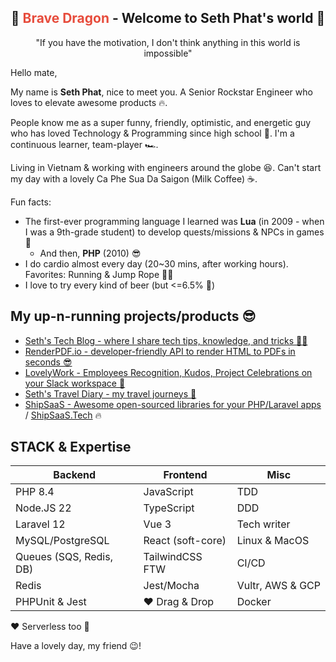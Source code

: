 <h2 align="center">
  🐉 <span style="color:#e74c3c;">Brave Dragon</span> - Welcome to Seth Phat's world 👋
</h1>

<p align="center">"If you have the motivation, I don't think anything in this world is impossible"</p>

Hello mate,

My name is **Seth Phat**, nice to meet you. A Senior Rockstar Engineer who loves to elevate awesome products 🔥.

People know me as a super funny, friendly, optimistic, and energetic guy who has loved Technology & Programming since high school 🥰. I'm a continuous learner, team-player 🏎️.

Living in Vietnam & working with engineers around the globe 😆. Can't start my day with a lovely Ca Phe Sua Da Saigon (Milk Coffee) ☕️.

Fun facts: 
 - The first-ever programming language I learned was **Lua** (in 2009 - when I was a 9th-grade student) to develop quests/missions & NPCs in games 👀
   - And then, **PHP** (2010) 😎 
 - I do cardio almost every day (20~30 mins, after working hours). Favorites: Running & Jump Rope 🏃‍♂️
 - I love to try every kind of beer (but <=6.5% 🥹)

## My up-n-running projects/products 😎

- [Seth's Tech Blog - where I share tech tips, knowledge, and tricks 🧑‍💻](https://sethphat.dev)
- [RenderPDF.io - developer-friendly API to render HTML to PDFs in seconds 😎](https://renderpdf.io)
- [LovelyWork - Employees Recognition, Kudos, Project Celebrations on your Slack workspace 💌](https://lovely.work)
- [Seth's Travel Diary - my travel journeys 🌴](https://travelled.sethphat.dev)
- [ShipSaaS - Awesome open-sourced libraries for your PHP/Laravel apps](https://github.com/shipsaas) / [ShipSaaS.Tech](https://shipsaas.tech) 🔥

## STACK & Expertise

| Backend                 	| Frontend        	| Misc          	|
|-------------------------	|-----------------	|---------------	|
| PHP 8.4                 	| JavaScript      	| TDD           	|
| Node.JS 22              	| TypeScript      	| DDD           	|
| Laravel 12              	| Vue 3           	| Tech writer   	|
| MySQL/PostgreSQL        	| React (soft-core) | Linux & MacOS 	|
| Queues (SQS, Redis, DB) 	| TailwindCSS FTW 	| CI/CD         	|
| Redis                   	| Jest/Mocha       	| Vultr, AWS & GCP|
| PHPUnit & Jest           	| ❤️ Drag & Drop   	| Docker        	|

❤️ Serverless too 🚀

Have a lovely day, my friend 😉!

